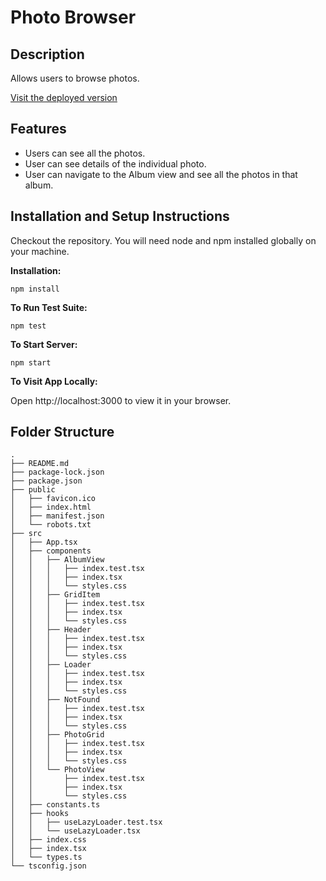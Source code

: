 # Photo Browser

## Description

Allows users to browse photos.

[Visit the deployed version](https://randilu.github.io/photo-browser/)

## Features
- Users can see all the photos.
- User can see details of the individual photo.
- User can navigate to the Album view and see all the photos in that album.

## Installation and Setup Instructions

Checkout the repository. You will need node and npm installed globally on your machine.

**Installation:**

```npm install```

**To Run Test Suite:**

```npm test```

**To Start Server:**

```npm start```

**To Visit App Locally:**

Open http://localhost:3000 to view it in your browser.


## Folder Structure
```
.
├── README.md
├── package-lock.json
├── package.json
├── public
│   ├── favicon.ico
│   ├── index.html
│   ├── manifest.json
│   └── robots.txt
├── src
│   ├── App.tsx
│   ├── components
│   │   ├── AlbumView
│   │   │   ├── index.test.tsx
│   │   │   ├── index.tsx
│   │   │   └── styles.css
│   │   ├── GridItem
│   │   │   ├── index.test.tsx
│   │   │   ├── index.tsx
│   │   │   └── styles.css
│   │   ├── Header
│   │   │   ├── index.test.tsx
│   │   │   ├── index.tsx
│   │   │   └── styles.css
│   │   ├── Loader
│   │   │   ├── index.test.tsx
│   │   │   ├── index.tsx
│   │   │   └── styles.css
│   │   ├── NotFound
│   │   │   ├── index.test.tsx
│   │   │   ├── index.tsx
│   │   │   └── styles.css
│   │   ├── PhotoGrid
│   │   │   ├── index.test.tsx
│   │   │   ├── index.tsx
│   │   │   └── styles.css
│   │   └── PhotoView
│   │       ├── index.test.tsx
│   │       ├── index.tsx
│   │       └── styles.css
│   ├── constants.ts
│   ├── hooks
│   │   ├── useLazyLoader.test.tsx
│   │   └── useLazyLoader.tsx
│   ├── index.css
│   ├── index.tsx
│   └── types.ts
└── tsconfig.json

```